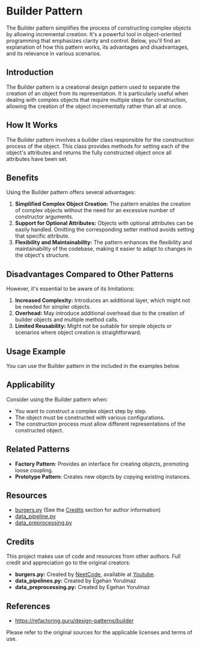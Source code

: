 # Builder Pattern

The Builder pattern simplifies the process of constructing complex objects by allowing incremental creation. It's a powerful tool in object-oriented programming that emphasizes clarity and control. Below, you'll find an explanation of how this pattern works, its advantages and disadvantages, and its relevance in various scenarios.

## Introduction

The Builder pattern is a creational design pattern used to separate the creation of an object from its representation. It is particularly useful when dealing with complex objects that require multiple steps for construction, allowing the creation of the object incrementally rather than all at once.

## How It Works

The Builder pattern involves a builder class responsible for the construction process of the object. This class provides methods for setting each of the object's attributes and returns the fully constructed object once all attributes have been set.

## Benefits

Using the Builder pattern offers several advantages:

1. **Simplified Complex Object Creation:** The pattern enables the creation of complex objects without the need for an excessive number of constructor arguments.
2. **Support for Optional Attributes:** Objects with optional attributes can be easily handled. Omitting the corresponding setter method avoids setting that specific attribute.
3. **Flexibility and Maintainability:** The pattern enhances the flexibility and maintainability of the codebase, making it easier to adapt to changes in the object's structure.

## Disadvantages Compared to Other Patterns

However, it's essential to be aware of its limitations:

1. **Increased Complexity:** Introduces an additional layer, which might not be needed for simpler objects.
2. **Overhead:** May introduce additional overhead due to the creation of builder objects and multiple method calls.
3. **Limited Reusability:** Might not be suitable for simple objects or scenarios where object creation is straightforward.

## Usage Example

You can use the Builder pattern in the included in the examples below.

## Applicability

Consider using the Builder pattern when:
- You want to construct a complex object step by step.
- The object must be constructed with various configurations.
- The construction process must allow different representations of the constructed object.

## Related Patterns

- **Factory Pattern**: Provides an interface for creating objects, promoting loose coupling.
- **Prototype Pattern**: Creates new objects by copying existing instances.

## Resources

- [burgers.py](burgers.py) (See the [Credits](#credits) section for author information)
- [data_pipeline.py](data_pipeline.py)
- [data_preprocessing.py](data_preprocessing.py)

## Credits

This project makes use of code and resources from other authors. Full credit and appreciation go to the original creators:

- **burgers.py:** Created by [NeetCode]("https://www.youtube.com/@NeetCode"), available at [Youtube](https://www.youtube.com/watch?v=tAuRQs_d9F8).
- **data_pipelines.py:** Created by Egehan Yorulmaz
- **data_preprocessing.py:** Created by Egehan Yorulmaz

## References
* https://refactoring.guru/design-patterns/builder



Please refer to the original sources for the applicable licenses and terms of use.
